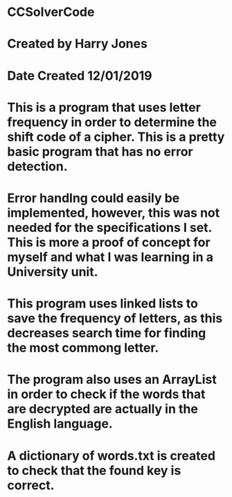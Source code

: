 # CCSolverCode
# Created by Harry Jones
# Date Created 12/01/2019



# This is a program that uses letter frequency in order to determine the shift code of a cipher. This is a pretty basic program that has no error detection. 
# Error handlng could easily be implemented, however, this was not needed for the specifications I set. This is more a proof of concept for myself and what I was learning in a University unit.

# This program uses linked lists to save the frequency of letters, as this decreases search time for finding the most commong letter. 
# The program also uses an ArrayList in order to check if the words that are decrypted are actually in the English language.
# A dictionary of words.txt is created to check that the found key is correct.
